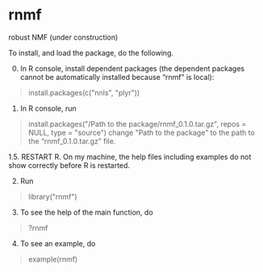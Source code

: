 rnmf
====

robust NMF (under construction)

To install, and load the package, do the following.


0. In R console, install dependent packages (the dependent packages cannot be automatically installed because “rnmf” is local):

> install.packages(c("nnls", "plyr"))

1. In R console, run
> install.packages("/Path to the package/rnmf_0.1.0.tar.gz", repos = NULL, type = "source")
change "Path to the package" to the path to the “rnmf_0.1.0.tar.gz” file.

1.5. RESTART R. On my machine, the help files including examples do not show correctly before R is restarted.

2. Run
> library("rnmf")

3. To see the help of the main function, do
> ?rnmf

4. To see an example, do
> example(rnmf)
